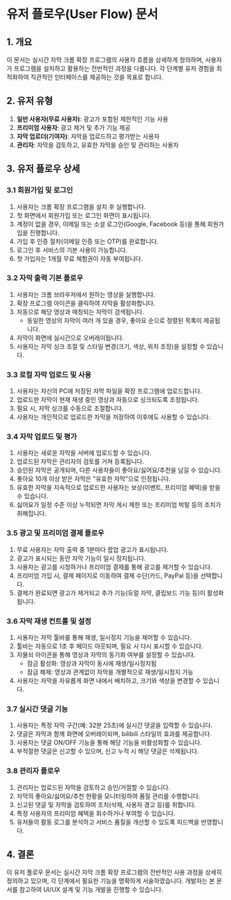 # 유저 플로우(User Flow) 문서

## 1. 개요
이 문서는 실시간 자막 크롬 확장 프로그램의 사용자 흐름을 상세하게 정의하며, 사용자가 프로그램을 설치하고 활용하는 전반적인 과정을 다룹니다. 각 단계별 유저 경험을 최적화하여 직관적인 인터페이스를 제공하는 것을 목표로 합니다.

## 2. 유저 유형
1. **일반 사용자(무료 사용자)**: 광고가 포함된 제한적인 기능 사용
2. **프리미엄 사용자**: 광고 제거 및 추가 기능 제공
3. **자막 업로더(기여자)**: 자막을 업로드하고 평가받는 사용자
4. **관리자**: 자막을 검토하고, 유효한 자막을 승인 및 관리하는 사용자

## 3. 유저 플로우 상세

### 3.1 회원가입 및 로그인
1. 사용자는 크롬 확장 프로그램을 설치 후 실행합니다.
2. 첫 화면에서 회원가입 또는 로그인 화면이 표시됩니다.
3. 계정이 없을 경우, 이메일 또는 소셜 로그인(Google, Facebook 등)을 통해 회원가입을 진행합니다.
4. 가입 후 인증 절차(이메일 인증 또는 OTP)를 완료합니다.
5. 로그인 후 서비스의 기본 사용이 가능합니다.
6. 첫 가입자는 1개월 무료 체험권이 자동 부여됩니다.

### 3.2 자막 출력 기본 플로우
1. 사용자는 크롬 브라우저에서 원하는 영상을 실행합니다.
2. 확장 프로그램 아이콘을 클릭하여 자막을 활성화합니다.
3. 자동으로 해당 영상과 매칭되는 자막이 검색됩니다.
   - 동일한 영상의 자막이 여러 개 있을 경우, 좋아요 순으로 정렬된 목록이 제공됩니다.
4. 자막이 화면에 실시간으로 오버레이됩니다.
5. 사용자는 자막 싱크 조절 및 스타일 변경(크기, 색상, 위치 조정)을 설정할 수 있습니다.

### 3.3 로컬 자막 업로드 및 사용
1. 사용자는 자신의 PC에 저장된 자막 파일을 확장 프로그램에 업로드합니다.
2. 업로드한 자막이 현재 재생 중인 영상과 자동으로 싱크되도록 조정됩니다.
3. 필요 시, 자막 싱크를 수동으로 조절합니다.
4. 사용자는 개인적으로 업로드한 자막을 저장하여 이후에도 사용할 수 있습니다.

### 3.4 자막 업로드 및 평가
1. 사용자는 새로운 자막을 서버에 업로드할 수 있습니다.
2. 업로드된 자막은 관리자의 검토를 거쳐 등록됩니다.
3. 승인된 자막은 공개되며, 다른 사용자들이 좋아요/싫어요/추천을 남길 수 있습니다.
4. 좋아요 10개 이상 받은 자막은 "유효한 자막"으로 인정됩니다.
5. 유효한 자막을 지속적으로 업로드한 사용자는 보상(이벤트, 프리미엄 혜택)을 받을 수 있습니다.
6. 싫어요가 일정 수준 이상 누적되면 자막 게시 제한 또는 프리미엄 박탈 등의 조치가 취해집니다.

### 3.5 광고 및 프리미엄 결제 플로우
1. 무료 사용자는 자막 출력 중 1분마다 팝업 광고가 표시됩니다.
2. 광고가 표시되는 동안 자막 기능이 일시 정지됩니다.
3. 사용자는 광고를 시청하거나 프리미엄 결제를 통해 광고를 제거할 수 있습니다.
4. 프리미엄 가입 시, 결제 페이지로 이동하여 결제 수단(카드, PayPal 등)을 선택합니다.
5. 결제가 완료되면 광고가 제거되고 추가 기능(듀얼 자막, 클립보드 기능 등)이 활성화됩니다.

### 3.6 자막 재생 컨트롤 및 설정
1. 사용자는 자막 툴바를 통해 재생, 일시정지 기능을 제어할 수 있습니다.
2. 툴바는 자동으로 1초 후 페이드 아웃되며, 필요 시 다시 표시할 수 있습니다.
3. 자물쇠 아이콘을 통해 영상과 자막의 동기화 여부를 설정할 수 있습니다.
   - 잠금 활성화: 영상과 자막이 동시에 재생/일시정지됨
   - 잠금 해제: 영상과 관계없이 자막을 개별적으로 재생/일시정지 가능
4. 사용자는 자막을 자유롭게 화면 내에서 배치하고, 크기와 색상을 변경할 수 있습니다.

### 3.7 실시간 댓글 기능
1. 사용자는 특정 자막 구간(예: 32분 25초)에 실시간 댓글을 입력할 수 있습니다.
2. 댓글은 자막과 함께 화면에 오버레이되며, bilibili 스타일의 효과를 제공합니다.
3. 사용자는 댓글 ON/OFF 기능을 통해 해당 기능을 비활성화할 수 있습니다.
4. 부적절한 댓글은 신고할 수 있으며, 신고 누적 시 해당 댓글은 삭제됩니다.

### 3.8 관리자 플로우
1. 관리자는 업로드된 자막을 검토하고 승인/거절할 수 있습니다.
2. 자막의 좋아요/싫어요/추천 현황을 모니터링하여 품질 관리를 수행합니다.
3. 신고된 댓글 및 자막을 검토하여 조치(삭제, 사용자 경고 등)를 취합니다.
4. 특정 사용자의 프리미엄 혜택을 회수하거나 부여할 수 있습니다.
5. 유저들의 활동 로그를 분석하고 서비스 품질을 개선할 수 있도록 피드백을 반영합니다.

## 4. 결론
이 유저 플로우 문서는 실시간 자막 크롬 확장 프로그램의 전반적인 사용 과정을 상세히 정의하고 있으며, 각 단계에서 필요한 기능을 명확하게 서술하였습니다. 개발자는 본 문서를 참고하여 UI/UX 설계 및 기능 개발을 진행할 수 있습니다.

